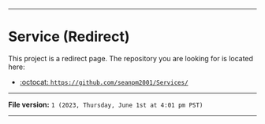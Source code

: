 
***

# Service (Redirect)

This project is a redirect page. The repository you are looking for is located here:

- [:octocat: `https://github.com/seanpm2001/Services/`](https://github.com/seanpm2001/Services/)

***

**File version:** `1 (2023, Thursday, June 1st at 4:01 pm PST)`

***
